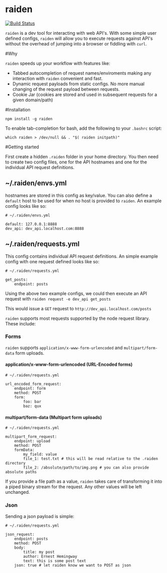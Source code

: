 # raiden
[![Build Status](https://api.travis-ci.org/peterjcaulfield/raiden.svg)](http://travis-ci.org/peterjcaulfield/raiden)

`raiden` is a dev tool for interacting with web API's. With some simple user defined configs, `raiden` will allow you to
execute requests against API's without the overhead of jumping into a browser or fiddling with `curl`.  

#Why

`raiden` speeds up your workflow with features like:

- Tabbed autocompletion of request names/enviroments making any interaction with `raiden` convenient and fast. 
- Dynamic request payloads from static configs. No more manual changing of the request payload between requests.
- Cookie Jar (cookies are stored and used in subsequent requests for a given domain/path)

#Installation

`npm install -g raiden`

To enable tab-completion for bash, add the following to your `.bashrc` script:

`which raiden > /dev/null && . "$( raiden initpath)"`

#Getting started

First create a hidden `.raiden` folder in your home directory. You then need to create two config files, one for 
the API hostnames and one for the individual API request definitions.


## ~/.raiden/envs.yml

hostnames are stored in this config as key/value. You can also define a `default` host to be used for when 
no host is provided to `raiden`. An example config looks like so:

```
# ~/.raiden/envs.yml

default: 127.0.0.1:8888
dev_api: dev_api.localhost.com:8888

```

## ~/.raiden/requests.yml

This config contains individual API request definitions. An simple example config with one request defined looks like so:

```
# ~/.raiden/requests.yml

get_posts:
    endpoint: posts

```

Using the above two example configs, we could then execute an API request with `raiden request -e dev_api get_posts`

This would issue a `GET` request to `http://dev_api.localhost.com/posts`

`raiden` supports most requests supported by the node request library. These include:

### Forms

`raiden` supports `application/x-www-form-urlencoded` and `multipart/form-data` form uploads.

#### application/x-www-form-urlencoded (URL-Encoded forms)

```
# ~/.raiden/requests.yml

url_encoded_form_request:
    endpoint: form
    method: POST
    form:
        foo: bar
        baz: qux
```

#### multipart/form-data (Multipart form uploads)

```
# ~/.raiden/requests.yml

multipart_form_request:
    endpoint: upload
    method: POST
    formData:
        my_field: value
        file_1: test.txt # this will be read relative to the .raiden directory
        file_2: /absolute/path/to/img.png # you can also provide absolute paths
```
If you provide a file path as a value, `raiden` takes care of transforming it into a piped binary stream for the request. 
Any other values will be left unchanged.

### Json

Sending a json payload is simple:

```
# ~/.raiden/requests.yml

json_request:
    endpoint: posts
    method: POST
    body:
        title: my post
        author: Ernest Hemingway
        text: this is some post text
    json: true # let raiden know we want to POST as json
```

